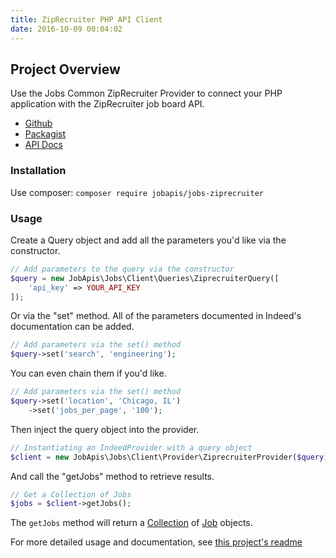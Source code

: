 ```yaml
---
title: ZipRecruiter PHP API Client
date: 2016-10-09 00:04:02
---
```


## Project Overview
Use the Jobs Common ZipRecruiter Provider to connect your PHP application with the ZipRecruiter job board API.

- [Github](https://github.com/jobapis/jobs-ziprecruiter)
- [Packagist](https://packagist.org/packages/jobapis/jobs-ziprecruiter)
- [API Docs](https://www.zipalerts.com/user/integration/api)

### Installation

Use composer: `composer require jobapis/jobs-ziprecruiter`

### Usage

Create a Query object and add all the parameters you'd like via the constructor.
 
```php
// Add parameters to the query via the constructor
$query = new JobApis\Jobs\Client\Queries\ZiprecruiterQuery([
    'api_key' => YOUR_API_KEY
]);
```

Or via the "set" method. All of the parameters documented in Indeed's documentation can be added.

```php
// Add parameters via the set() method
$query->set('search', 'engineering');
```

You can even chain them if you'd like.

```php
// Add parameters via the set() method
$query->set('location', 'Chicago, IL')
    ->set('jobs_per_page', '100');
```
 
Then inject the query object into the provider.

```php
// Instantiating an IndeedProvider with a query object
$client = new JobApis\Jobs\Client\Provider\ZiprecruiterProvider($query);
```

And call the "getJobs" method to retrieve results.

```php
// Get a Collection of Jobs
$jobs = $client->getJobs();
```

The `getJobs` method will return a [Collection](https://github.com/jobapis/jobs-common/blob/master/src/Collection.php) of [Job](https://github.com/jobapis/jobs-common/blob/master/src/Job.php) objects.

For more detailed usage and documentation, see [this project's readme](https://github.com/jobapis/jobs-ziprecruiter#usage)
